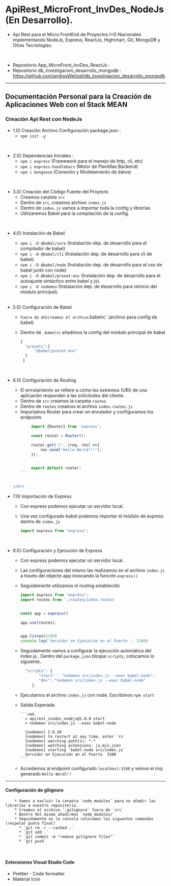 # ApiRest_MicroFront_InvDes_NodeJs (En Desarrollo).

* Api Rest para el Micro FrontEnd de Proyectos I+D Nacionales implementando NodeJs, Express, ReactJs, Highchart, Git, MongoDB y Otras Tecnologías.

</br>

* Repositorio App_MicroFront_InvDes_ReactJs : 
* Repositorio db_investigacion_desarrollo_mongodb : https://github.com/andresWeitzel/db_investigacion_desarrollo_mongodb


<hr>

## Documentación Personal para la Creación de Aplicaciones Web con el Stack MEAN
### Creación Api Rest con NodeJs 

* 1.0) Creación Archivo Configuración package.json :
  * `npm init -y`

 </br> 
 
* 2.0) Dependencias Iniciales : 
  * `npm i express` (Framework para el manejo de http, cli, etc)
  * `npm i express-handlebars` (Motor de Plantillas Backend)
  * `npm i mongoose` (Conexión y Modelamiento de datos)
  
</br>  

* 3.0) Creación del Código Fuente del Proyecto
  * Creamos carpeta `src`
  * Dentro de `src`, creamos archivo `index.js`
  * Dentro de `index.js` vamos a importar toda la config y librerías
  * Utilizaremos Babel para la compilación de la config.

</br> 

* 4.0) Instalación de Babel
  * `npm i -D @babel/core` (Instalación dep. de desarrollo para el compilador de babel)
  * `npm i -D @babel/cli` (Instalación dep. de desarrollo para cli de babel)
  * `npm i -D @babel/node` (Instalación dep. de desarrollo para el uso de babel junto con node)
  * `npm i -D @babel/preset-env` (Instalación dep. de desarrollo para el autoajuste sintáctico entre babel y js).
  * `npm i -D nodemon` (Instalación dep. de desarrollo para reinicio del módulo principal).
 
  </br>
 
* 5.0) Configuración de Babel
  * `Fuera de `src` creamos el archivo `.babelrc` (archivo para config de babel)
  * Dentro de `.babelrc` añadimos la config del módulo principal de babel

    ```js
    {
      "presets":[
          "@babel/preset-env"
      ]
     }
    ```
      </br>  
    
* 6.0) Configuración de Routing
   * El enrutamiento se refiere a cómo los extremos (URI) de una aplicación responden a las solicitudes del cliente.
   * Dentro de `src` creamos la carpeta `routes`.
   * Dentro de `routes` creamos el archivo `index.routes.js`
   * Importamos Router para crear un enrutador y configuramos los endpoints
        
    ```js
            import {Router} from 'express';

            const router = Router();

            router.get('/', (req, res) =>{
                res.send('Hello World!!!');
            });


            export default router;
       ```

    
   </br>
 
* 7.0) Importación de Express
    * Con express podemos ejecutar un servidor local. 
    * Una vez configurado babel podemos importar el módulo de express dentro de `index.js`
    
      ```js
      import express from "express";
      ```
      
     </br>
     
 * 8.0) Configuración y Ejecución de Express
     * Con express podemos ejecutar un servidor local.
     * Las configuraciones del mismo las realizamos en el archivo `index.js` a través del objecto app invocando la función `express()`
     * Seguidamente utilizamos el routing establecido

       ```js
       import express from "express";
       import routes from './routes/index.routes'


       const app = express()

       app.use(routes);


       app.listen(3100)
       console.log('Servidor en Ejecución en el Puerto ', 3100)

       ```
    * Seguidamente vamos a configurar la ejecución automática del index.js.. Dentro del `package.json` bloque `scripts`, colocamos lo siguiente..
       
       ```js
         "scripts": {
               "start" : "nodemon src/index.js --exec babel-node",
               "dev": "nodemon src/index.js --exec babel-node"
            },
        ```
    * Ejecutamos el archivo `index.js` con node. Escribimos `npm start`
    * Salida Esperada:
      
          ```cmd
            > apirest_invdes_nodejs@1.0.0 start
            > nodemon src/index.js --exec babel-node

            [nodemon] 2.0.20
            [nodemon] to restart at any time, enter `rs`
            [nodemon] watching path(s): *.*
            [nodemon] watching extensions: js,mjs,json
            [nodemon] starting `babel-node src/index.js`
            Servidor en Ejecución en el Puerto  3100
          ``` 
   * Accedemos al endpoint configurado `localhost:3100` y vemos el msj generado `Hello Wordl!!`  
           
        

 <hr>
 

#### Configuración de gitignore
        * Vamos a excluir la carpeta `node_modules` para no añadir las librerías a nuestro repositorio.
        * Creamos el archivo `.gitignore` fuera de `src`
        * Dentro del mismo añadirmos `node_modules/`
        * Seguidamente en la consola colocamos los siguentes comandos (respetar punto final)
          * `git rm -r --cached .`
          * `git add .`
          * `git commit -m "remove gitignore files"`
          * `git push`
 
   </br>
 
#### Extensiones Visual Studio Code
  * Prettier - Code formatter
  * Material Icon
